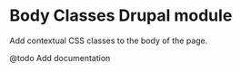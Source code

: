 # Body Classes Drupal module

Add contextual CSS classes to the body of the page.

@todo Add documentation
